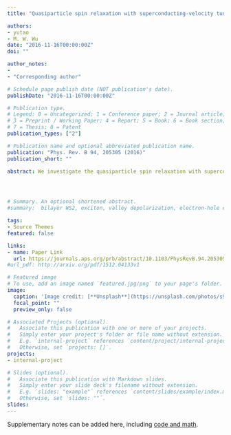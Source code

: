 ```yaml
---
title: "Quasiparticle spin relaxation with superconducting-velocity tunable state in GaAs (100) quantum wells in proximity to s-wave superconductor"

authors:
- yutao
- M. W. Wu
date: "2016-11-16T00:00:00Z"
doi: ""

author_notes:
- 
- "Corresponding author"

# Schedule page publish date (NOT publication's date).
publishDate: "2016-11-16T00:00:00Z"

# Publication type.
# Legend: 0 = Uncategorized; 1 = Conference paper; 2 = Journal article;
# 3 = Preprint / Working Paper; 4 = Report; 5 = Book; 6 = Book section;
# 7 = Thesis; 8 = Patent
publication_types: ["2"]

# Publication name and optional abbreviated publication name.
publication: "Phys. Rev. B 94, 205305 (2016)"
publication_short: ""

abstract: We investigate the quasiparticle spin relaxation with superconducting velocity tunable state in GaAs (100) quantum wells in proximity to an s-wave superconductor. We first present the influence of the supercurrent on the quasiparticle state in GaAs (100) quantum wells, which can be tuned by the superconducting velocity. Rich features such as the suppressed Cooper pairings, large quasiparticle density and nonmonotonically tunable momentum current can be realized by varying the superconducting velocity. In the degenerate regime, the quasiparticle Fermi surface is composed by two arcs, referred to as Fermi arcs, which are contributed by the electron- and holelike branches. The Dyakonov-Perel spin relaxation is then explored, and intriguing physics is revealed when the Fermi arc emerges. Specifically, when the order parameter tends to zero, it is found that the branch-mixing scattering is forbidden in the quasielectron band. When the condensation process associated with the annihilation of the quasielectron and quasihole is slow, this indicates that the electron- and holelike Fermi arcs in the quasielectron band are independent. The open structure of the Fermi arc leads to the nonzero angular average of the effective magnetic field due to the spin-orbit coupling, which acts as an effective Zeeman field. This Zeeman field leads to spin oscillations even in the strong-scattering regime. Moreover, in the strong-scattering regime, we show that the open structure of the Fermi arc also leads to the insensitiveness of the spin relaxation to the momentum scattering, in contrast to the conventional motional narrowing situation. Nevertheless, with a finite order parameter, the branch-mixing scattering can be triggered, opening the interbranch spin relaxation channel, which is dominant in the strong-scattering regime. In contrast to the situation with an extremely small order parameter, due to the interbranch channel, the spin oscillations vanish and the spin relaxation exhibits a motional narrowing feature in the strong-scattering regime.




# Summary. An optional shortened abstract.
#summary:  bilayer WS2, exciton, valley depolarization, electron-hole exchange interactions.

tags:
- Source Themes
featured: false

links:
- name: Paper Link
  url: https://journals.aps.org/prb/abstract/10.1103/PhysRevB.94.205305
#url_pdf: http://arxiv.org/pdf/1512.04133v1

# Featured image
# To use, add an image named `featured.jpg/png` to your page's folder. 
image:
  caption: 'Image credit: [**Unsplash**](https://unsplash.com/photos/s9CC2SKySJM)'
  focal_point: ""
  preview_only: false

# Associated Projects (optional).
#   Associate this publication with one or more of your projects.
#   Simply enter your project's folder or file name without extension.
#   E.g. `internal-project` references `content/project/internal-project/index.md`.
#   Otherwise, set `projects: []`.
projects:
- internal-project

# Slides (optional).
#   Associate this publication with Markdown slides.
#   Simply enter your slide deck's filename without extension.
#   E.g. `slides: "example"` references `content/slides/example/index.md`.
#   Otherwise, set `slides: ""`.
slides:
---
```


Supplementary notes can be added here, including [code and math](https://sourcethemes.com/academic/docs/writing-markdown-latex/).
